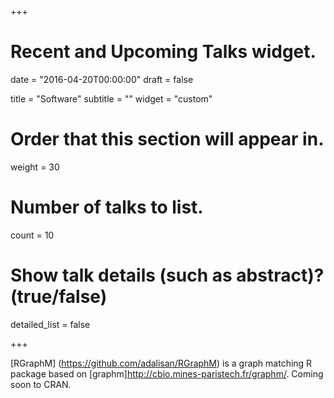 +++
# Recent and Upcoming Talks widget.

date = "2016-04-20T00:00:00"
draft = false

title = "Software"
subtitle = ""
widget = "custom"

# Order that this section will appear in.
weight = 30

# Number of talks to list.
count = 10

# Show talk details (such as abstract)? (true/false)
detailed_list = false

+++

[RGraphM] (https://github.com/adalisan/RGraphM) is a graph matching R package based on [graphm]http://cbio.mines-paristech.fr/graphm/. Coming soon to CRAN.

